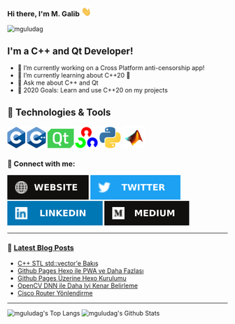 ### Hi there, I'm M. Galib <img height="22px"  src="https://github.com/mguludag/mguludag/raw/master/wave.gif" />

<p align="left"> <img src="https://komarev.com/ghpvc/?username=mguludag" alt="mguludag" /> </p>

## I'm a C++ and Qt Developer!
- 🔭 I’m currently working on a Cross Platform anti-censorship app!
- 🌱 I’m currently learning about C++20 🤣
- 💬 Ask me about C++ and Qt
- 🥅 2020 Goals: Learn and use C++20 on my projects

## 🔧 Technologies & Tools
<a href="https://github.com/mguludag?tab=repositories&q=&type=&language=c" title="Check out C repos!"><img height="48px" src="https://github.com/mguludag/mguludag/raw/master/c.png" /></a> <a href="https://github.com/mguludag?tab=repositories&q=&type=&language=c%2B%2B" title="Check out C++ repos!"><img height="48px" src="https://github.com/mguludag/mguludag/raw/master/cpp.png" /></a> <a href="https://github.com/mguludag?tab=repositories&q=qt&type=&language=" title="Check out Qt repos!"><img height="44px" src="https://github.com/mguludag/mguludag/raw/master/qt.png" /></a> <a href="https://github.com/mguludag?tab=repositories&q=opencv&type=&language=" title="Check out OpenCV repos!"><img height="48px" src="https://github.com/mguludag/mguludag/raw/master/opencv.png" /></a> <a href="https://github.com/mguludag?tab=repositories&q=&type=&language=python" title="Check out Python repos!"><img height="48px" src="https://github.com/mguludag/mguludag/raw/master/python.png" /></a> <a href="https://github.com/mguludag?tab=repositories&q=&type=&language=matlab" title="Check out MATLAB repos!"><img height="52px" src="https://github.com/mguludag/mguludag/raw/master/matlab.png" /></a>

### 💬 Connect with me:

[<img alt="mguludag.github.io"  src="https://github.com/mguludag/mguludag/raw/master/website.svg" />][website]
[<img alt="mguludag | Twitter"  src="https://github.com/mguludag/mguludag/raw/master/twitter.svg" />][twitter]
[<img alt="mguludag | LinkedIn"  src="https://github.com/mguludag/mguludag/raw/master/linkedin.svg" />][linkedin]
[<img alt="mguludag | Medium"  src="https://github.com/mguludag/mguludag/raw/master/medium.svg" />][medium]


---

### 📕 [Latest Blog Posts](https://mguludag.github.io)
<!-- BLOG-POST-LIST:START -->
- [C++ STL std::vector'e Bakış](https://mguludag.github.io/2020/07/16/cpp-vector-e-bakis/)
- [Github Pages Hexo ile PWA ve Daha Fazlası](https://mguludag.github.io/2020/05/22/Github-Pages-Hexo-ile-PWA-ve-Daha-Fazlasi/)
- [Github Pages Üzerine Hexo Kurulumu](https://mguludag.github.io/2020/05/21/Github-Pages-Uzerine-Hexo-Kurulumu/)
- [OpenCV DNN ile Daha Iyi Kenar Belirleme](https://mguludag.github.io/2020/05/12/OpenCV-DNN-ile-Daha-Iyi-Kenar-Belirleme/)
- [Cisco Router Yönlendirme](https://mguludag.github.io/2020/03/09/cisco_router_routing/)
<!-- BLOG-POST-LIST:END -->


---
<img height="200px" alt="mguludag's Top Langs" src="https://github-readme-stats.vercel.app/api/top-langs/?username=mguludag&hide_border=true&hide=javascript,html" /> <img height="200px" alt="mguludag's Github Stats" src="https://github-readme-stats.vercel.app/api?username=mguludag&show_icons=true&hide_border=true" />


[website]: https://mguludag.github.io
[twitter]: https://twitter.com/mguludag
[linkedin]: https://linkedin.com/in/mguludag
[medium]: https://medium.com/@mguludag



<!--
**mguludag/mguludag** is a ✨ _special_ ✨ repository because its `README.md` (this file) appears on your GitHub profile.

Here are some ideas to get you started:

- ### Hi there 👋
- 🔭 I’m currently working on ...
- 🌱 I’m currently learning ...
- 👯 I’m looking to collaborate on ...
- 🤔 I’m looking for help with ...
- 💬 Ask me about ...
- 📫 How to reach me: ...
- 😄 Pronouns: ...
- ⚡ Fun fact: ...
-->

<!--
### Languages and Tools:

[<img align="left" alt="Visual Studio Code" width="26px" src="https://raw.githubusercontent.com/github/explore/80688e429a7d4ef2fca1e82350fe8e3517d3494d/topics/visual-studio-code/visual-studio-code.png" />][webdevplaylist]
[<img align="left" alt="HTML5" width="26px" src="https://raw.githubusercontent.com/github/explore/80688e429a7d4ef2fca1e82350fe8e3517d3494d/topics/html/html.png" />][webdevplaylist]
[<img align="left" alt="CSS3" width="26px" src="https://raw.githubusercontent.com/github/explore/80688e429a7d4ef2fca1e82350fe8e3517d3494d/topics/css/css.png" />][cssplaylist]
[<img align="left" alt="Sass" width="26px" src="https://raw.githubusercontent.com/github/explore/80688e429a7d4ef2fca1e82350fe8e3517d3494d/topics/sass/sass.png" />][cssplaylist]
[<img align="left" alt="JavaScript" width="26px" src="https://raw.githubusercontent.com/github/explore/80688e429a7d4ef2fca1e82350fe8e3517d3494d/topics/javascript/javascript.png" />][jsplaylist]
[<img align="left" alt="React" width="26px" src="https://raw.githubusercontent.com/github/explore/80688e429a7d4ef2fca1e82350fe8e3517d3494d/topics/react/react.png" />][reactplaylist]
[<img align="left" alt="Gatsby" width="26px" src="https://raw.githubusercontent.com/github/explore/e94815998e4e0713912fed477a1f346ec04c3da2/topics/gatsby/gatsby.png" />][webdevplaylist]
[<img align="left" alt="GraphQL" width="26px" src="https://raw.githubusercontent.com/github/explore/80688e429a7d4ef2fca1e82350fe8e3517d3494d/topics/graphql/graphql.png" />][webdevplaylist]
[<img align="left" alt="Node.js" width="26px" src="https://raw.githubusercontent.com/github/explore/80688e429a7d4ef2fca1e82350fe8e3517d3494d/topics/nodejs/nodejs.png" />][webdevplaylist]
[<img align="left" alt="Deno" width="26px" src="https://raw.githubusercontent.com/github/explore/361e2821e2dea67711cde99c9c40ed357061cf27/topics/deno/deno.png" />][webdevplaylist]
[<img align="left" alt="SQL" width="26px" src="https://raw.githubusercontent.com/github/explore/80688e429a7d4ef2fca1e82350fe8e3517d3494d/topics/sql/sql.png" />][webdevplaylist]
[<img align="left" alt="MySQL" width="26px" src="https://raw.githubusercontent.com/github/explore/80688e429a7d4ef2fca1e82350fe8e3517d3494d/topics/mysql/mysql.png" />][webdevplaylist]
[<img align="left" alt="MongoDB" width="26px" src="https://raw.githubusercontent.com/github/explore/80688e429a7d4ef2fca1e82350fe8e3517d3494d/topics/mongodb/mongodb.png" />][webdevplaylist]
[<img align="left" alt="Git" width="26px" src="https://raw.githubusercontent.com/github/explore/80688e429a7d4ef2fca1e82350fe8e3517d3494d/topics/git/git.png" />][webdevplaylist]
[<img align="left" alt="GitHub" width="26px" src="https://raw.githubusercontent.com/github/explore/78df643247d429f6cc873026c0622819ad797942/topics/github/github.png" />][webdevplaylist]
[<img align="left" alt="HTML5" width="26px" src="https://raw.githubusercontent.com/github/explore/80688e429a7d4ef2fca1e82350fe8e3517d3494d/topics/terminal/terminal.png" />][webdevplaylist]
-->
